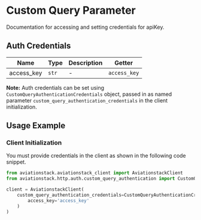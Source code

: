 
# Custom Query Parameter



Documentation for accessing and setting credentials for apiKey.

## Auth Credentials

| Name | Type | Description | Getter |
|  --- | --- | --- | --- |
| access_key | `str` | - | `access_key` |



**Note:** Auth credentials can be set using `CustomQueryAuthenticationCredentials` object, passed in as named parameter `custom_query_authentication_credentials` in the client initialization.

## Usage Example

### Client Initialization

You must provide credentials in the client as shown in the following code snippet.

```python
from aviationstack.aviationstack_client import AviationstackClient
from aviationstack.http.auth.custom_query_authentication import CustomQueryAuthenticationCredentials

client = AviationstackClient(
    custom_query_authentication_credentials=CustomQueryAuthenticationCredentials(
        access_key='access_key'
    )
)
```


